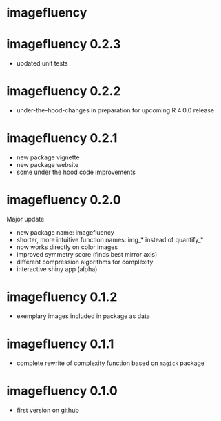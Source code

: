 # imagefluency

# imagefluency 0.2.3

* updated unit tests

# imagefluency 0.2.2

* under-the-hood-changes in preparation for upcoming R 4.0.0 release

# imagefluency 0.2.1

* new package vignette
* new package website
* some under the hood code improvements

# imagefluency 0.2.0

Major update
* new package name: imagefluency
* shorter, more intuitive function names: img_* instead of quantify_*
* now works directly on color images
* improved symmetry score (finds best mirror axis)
* different compression algorithms for complexity
* interactive shiny app (alpha)

# imagefluency 0.1.2

* exemplary images included in package as data

# imagefluency 0.1.1

* complete rewrite of complexity function based on `magick` package

# imagefluency 0.1.0

* first version on github
